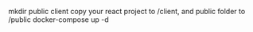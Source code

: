mkdir public client
copy your react project to /client, and public folder to /public
docker-compose up -d